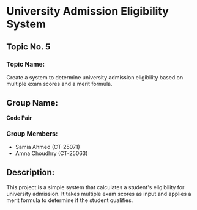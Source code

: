 # University Admission Eligibility System

## Topic No. 5

### Topic Name:
Create a system to determine university admission eligibility based on multiple exam scores and a merit formula.

## Group Name:
**Code Pair**

### Group Members:
- Samia Ahmed (CT-25071)  
- Amna Choudhry (CT-25063)

## Description:
This project is a simple system that calculates a student's eligibility for university admission. It takes multiple exam scores as input and applies a merit formula to determine if the student qualifies.


